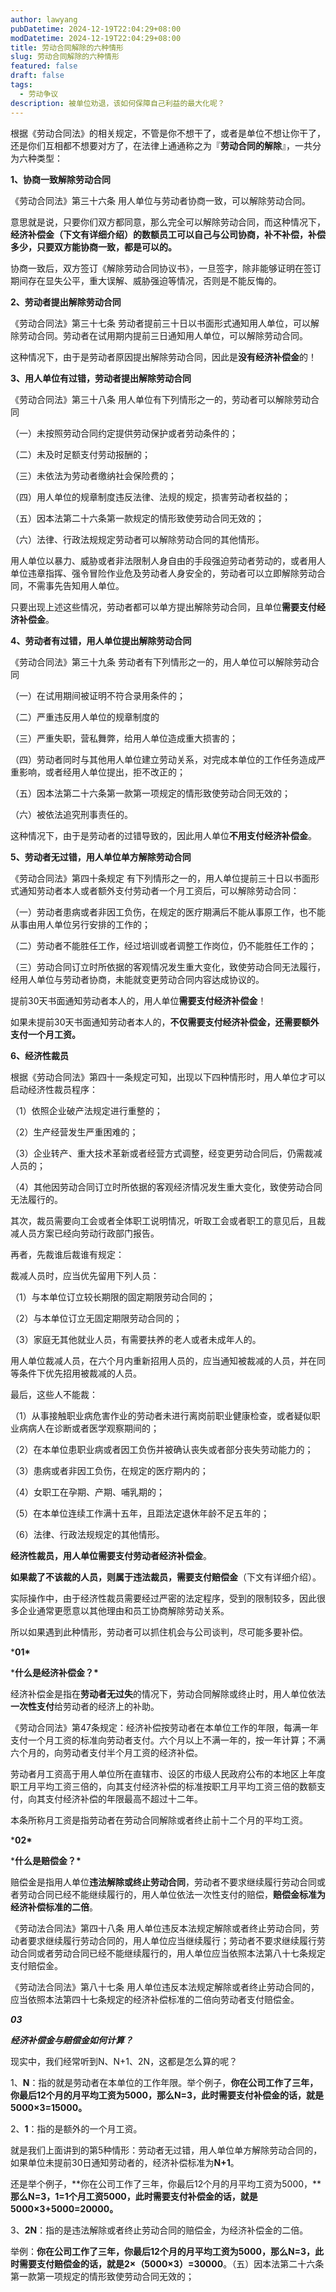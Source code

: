```yaml
---
author: lawyang
pubDatetime: 2024-12-19T22:04:29+08:00
modDatetime: 2024-12-19T22:04:29+08:00
title: 劳动合同解除的六种情形
slug: 劳动合同解除的六种情形
featured: false
draft: false
tags:
  - 劳动争议
description: 被单位劝退，该如何保障自己利益的最大化呢？
---
```


根据《劳动合同法》的相关规定，不管是你不想干了，或者是单位不想让你干了，还是你们互相都不想要对方了，在法律上通通称之为『**劳动合同的解除**』，一共分为六种类型：

**1、协商一致解除劳动合同**

《劳动合同法》第三十六条 用人单位与劳动者协商一致，可以解除劳动合同。

意思就是说，只要你们双方都同意，那么完全可以解除劳动合同，而这种情况下，**经济补偿金（下文有详细介绍）的数额员工可以自己与公司协商，补不补偿，补偿多少，只要双方能协商一致，都是可以的。**

协商一致后，双方签订《解除劳动合同协议书》，一旦签字，除非能够证明在签订期间存在显失公平，重大误解、威胁强迫等情况，否则是不能反悔的。

**2、劳动者提出解除劳动合同**

《劳动合同法》第三十七条 劳动者提前三十日以书面形式通知用人单位，可以解除劳动合同。劳动者在试用期内提前三日通知用人单位，可以解除劳动合同。

这种情况下，由于是劳动者原因提出解除劳动合同，因此是**没有经济补偿金**的！

**3、用人单位有过错，劳动者提出解除劳动合同**

《劳动合同法》第三十八条 用人单位有下列情形之一的，劳动者可以解除劳动合同

（一）未按照劳动合同约定提供劳动保护或者劳动条件的；

（二）未及时足额支付劳动报酬的；

（三）未依法为劳动者缴纳社会保险费的；

（四）用人单位的规章制度违反法律、法规的规定，损害劳动者权益的；

（五）因本法第二十六条第一款规定的情形致使劳动合同无效的；

（六）法律、行政法规规定劳动者可以解除劳动合同的其他情形。

用人单位以暴力、威胁或者非法限制人身自由的手段强迫劳动者劳动的，或者用人单位违章指挥、强令冒险作业危及劳动者人身安全的，劳动者可以立即解除劳动合同，不需事先告知用人单位。

只要出现上述这些情况，劳动者都可以单方提出解除劳动合同，且单位**需要支付经济补偿金**。

**4、劳动者有过错，用人单位提出解除劳动合同**

《劳动合同法》第三十九条  劳动者有下列情形之一的，用人单位可以解除劳动合同

（一）在试用期间被证明不符合录用条件的；

（二）严重违反用人单位的规章制度的

（三）严重失职，营私舞弊，给用人单位造成重大损害的；

（四）劳动者同时与其他用人单位建立劳动关系，对完成本单位的工作任务造成严重影响，或者经用人单位提出，拒不改正的；

（五）因本法第二十六条第一款第一项规定的情形致使劳动合同无效的；

（六）被依法追究刑事责任的。

这种情况下，由于是劳动者的过错导致的，因此用人单位**不用支付经济补偿金**。

**5、劳动者无过错，用人单位单方解除劳动合同**

《劳动合同法》第四十条规定 有下列情形之一的，用人单位提前三十日以书面形式通知劳动者本人或者额外支付劳动者一个月工资后，可以解除劳动合同：

（一）劳动者患病或者非因工负伤，在规定的医疗期满后不能从事原工作，也不能从事由用人单位另行安排的工作的；

（二）劳动者不能胜任工作，经过培训或者调整工作岗位，仍不能胜任工作的；

（三）劳动合同订立时所依据的客观情况发生重大变化，致使劳动合同无法履行，经用人单位与劳动者协商，未能就变更劳动合同内容达成协议的。

提前30天书面通知劳动者本人的，用人单位**需要支付经济补偿金**！

如果未提前30天书面通知劳动者本人的，**不仅需要支付经济补偿金，还需要额外支付一个月工资。**

**6、经济性裁员**

根据《劳动合同法》第四十一条规定可知，出现以下四种情形时，用人单位才可以启动经济性裁员程序：

（1）依照企业破产法规定进行重整的；

（2）生产经营发生严重困难的；

（3）企业转产、重大技术革新或者经营方式调整，经变更劳动合同后，仍需裁减人员的；

（4）其他因劳动合同订立时所依据的客观经济情况发生重大变化，致使劳动合同无法履行的。

其次，裁员需要向工会或者全体职工说明情况，听取工会或者职工的意见后，且裁减人员方案已经向劳动行政部门报告。

再者，先裁谁后裁谁有规定：

裁减人员时，应当优先留用下列人员：

（1）与本单位订立较长期限的固定期限劳动合同的；

（2）与本单位订立无固定期限劳动合同的；

（3）家庭无其他就业人员，有需要扶养的老人或者未成年人的。

用人单位裁减人员，在六个月内重新招用人员的，应当通知被裁减的人员，并在同等条件下优先招用被裁减的人员。

最后，这些人不能裁：

（1）从事接触职业病危害作业的劳动者未进行离岗前职业健康检查，或者疑似职业病病人在诊断或者医学观察期间的；

（2）在本单位患职业病或者因工负伤并被确认丧失或者部分丧失劳动能力的；

（3）患病或者非因工负伤，在规定的医疗期内的；

（4）女职工在孕期、产期、哺乳期的；

（5）在本单位连续工作满十五年，且距法定退休年龄不足五年的；

（6）法律、行政法规规定的其他情形。

**经济性裁员，用人单位需要支付劳动者经济补偿金**。

**如果裁了不该裁的人员，则属于违法裁员，需要支付赔偿金**（下文有详细介绍）。

实际操作中，由于经济性裁员需要经过严密的法定程序，受到的限制较多，因此很多企业通常更愿意以其他理由和员工协商解除劳动关系。

所以如果遇到此种情形，劳动者可以抓住机会与公司谈判，尽可能多要补偿。

***01\***

***什么是经济补偿金？\***

经济补偿金是指在**劳动者无过失**的情况下，劳动合同解除或终止时，用人单位依法**一次性支付**给劳动者的经济上的补助。

《劳动合同法》第47条规定：经济补偿按劳动者在本单位工作的年限，每满一年支付一个月工资的标准向劳动者支付。六个月以上不满一年的，按一年计算；不满六个月的，向劳动者支付半个月工资的经济补偿。

劳动者月工资高于用人单位所在直辖市、设区的市级人民政府公布的本地区上年度职工月平均工资三倍的，向其支付经济补偿的标准按职工月平均工资三倍的数额支付，向其支付经济补偿的年限最高不超过十二年。

本条所称月工资是指劳动者在劳动合同解除或者终止前十二个月的平均工资。

***02\***

***什么是赔偿金？\***

赔偿金是指用人单位**违法解除或终止劳动合同**，劳动者不要求继续履行劳动合同或者劳动合同已经不能继续履行的，用人单位依法一次性支付的赔偿，**赔偿金标准为经济补偿标准的二倍**。

《劳动法合同法》第四十八条  用人单位违反本法规定解除或者终止劳动合同，劳动者要求继续履行劳动合同的，用人单位应当继续履行；劳动者不要求继续履行劳动合同或者劳动合同已经不能继续履行的，用人单位应当依照本法第八十七条规定支付赔偿金。

《劳动法合同法》第八十七条 用人单位违反本法规定解除或者终止劳动合同的，应当依照本法第四十七条规定的经济补偿标准的二倍向劳动者支付赔偿金。

***03***

***经济补偿金与赔偿金如何计算？***

现实中，我们经常听到N、N+1、2N，这都是怎么算的呢？

1、**N**：指的就是劳动者在本单位的工作年限。举个例子，**你在公司工作了三年，你最后12个月的月平均工资为5000，那么N=3，此时需要支付补偿金的话，就是5000×3=15000。**

2、**1**：指的是额外的一个月工资。

就是我们上面讲到的第5种情形：劳动者无过错，用人单位单方解除劳动合同的，如果单位未提前30日通知劳动者的，经济补偿标准为**N+1**。

还是举个例子，**你在公司工作了三年，你最后12个月的月平均工资为5000，****那么N=3，1=1个月工资5000，此时需要支付补偿金的话，就是5000×3+5000=20000。**

3、**2N**：指的是违法解除或者终止劳动合同的赔偿金，为经济补偿金的二倍。

举例：**你在公司工作了三年，你最后12个月的月平均工资为5000，那么N=3，此时需要支付赔偿金的话，就是2×（5000×3）=30000**。（五）因本法第二十六条第一款第一项规定的情形致使劳动合同无效的；
